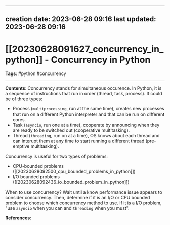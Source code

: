 
---
creation date: 2023-06-28 09:16
last updated: 2023-06-28 09:16
---
# [[20230628091627_concurrency_in_python]] - Concurrency in Python
__Tags__: #python #concurrency 

---
__Contents__: Concurrency stands for simultaneous occurence. In Python, it is a sequence of instructions that run in order (thread, task, process). It could be of three types:
* Process (`multiprocessing`, run at the same time), creates new processes that run on a different Python interpreter and that can be run on different cores.
* Task (`asyncio`, run one at a time), cooperate by announcing when they are ready to be switched out (cooperative multitasking).
* Thread (`threading`, run on at a time), OS knows about each thread and can interupt them at any time to start running a different thread (pre-emptive multitasking).

Concurrency is useful for two types of problems:
* CPU-bounded problems ([[20230628092500_cpu_bounded_problems_in_python]])
* I/O bounded problems ([[20230628092436_io_bounded_problem_in_python]])

When to use concurrency? Wait until a know performance issue appears to consider concurrency. Then, determine if it is an I/O or CPU bounded problem to choose which concurrency method to use. If it is a I/O problem, "use `asyncio` when you can and `threading` when you must".

__References__:



